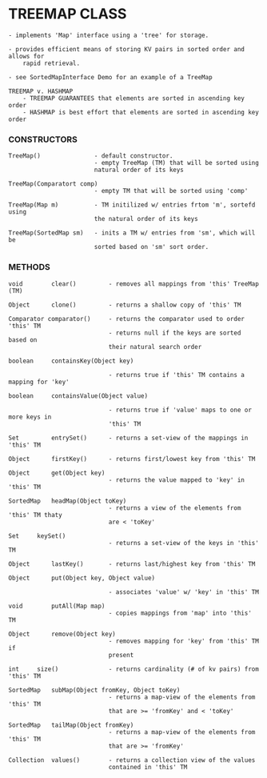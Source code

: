 # TREEMAP CLASS

    - implements 'Map' interface using a 'tree' for storage. 
    
    - provides efficient means of storing KV pairs in sorted order and allows for
        rapid retrieval. 
        
    - see SortedMapInterface Demo for an example of a TreeMap
        
    TREEMAP v. HASHMAP
        - TREEMAP GUARANTEES that elements are sorted in ascending key order
        - HASHMAP is best effort that elements are sorted in ascending key order
        
        
### CONSTRUCTORS

    TreeMap()               - default constructor. 
                            - empty TreeMap (TM) that will be sorted using
                            natural order of its keys
                            
    TreeMap(Comparatort comp) 
                            - empty TM that will be sorted using 'comp'
                            
    TreeMap(Map m)          - TM initilized w/ entries frtom 'm', sortefd using
                            the natural order of its keys
                            
    TreeMap(SortedMap sm)   - inits a TM w/ entries from 'sm', which will be
                            sorted based on 'sm' sort order.
                            
                            
### METHODS

    void        clear()         - removes all mappings from 'this' TreeMap (TM)
    
    Object      clone()         - returns a shallow copy of 'this' TM
    
    Comparator comparator()     - returns the comparator used to order 'this' TM
                                - returns null if the keys are sorted based on
                                their natural search order
                                
    boolean     containsKey(Object key) 
        
                                - returns true if 'this' TM contains a mapping for 'key'
                                
    boolean     containsValue(Object value) 
    
                                - returns true if 'value' maps to one or more keys in 
                                'this' TM
                                
    Set         entrySet()      - returns a set-view of the mappings in 'this' TM
    
    Object      firstKey()      - returns first/lowest key from 'this' TM
    
    Object      get(Object key)   
                                - returns the value mapped to 'key' in 'this' TM
                                
    SortedMap   headMap(Object toKey) 
                                - returns a view of the elements from 'this' TM thaty
                                are < 'toKey'
                                
    Set     keySet()
                                - returns a set-view of the keys in 'this' TM
                                
    Object      lastKey()       - returns last/highest key from 'this' TM
    
    Object      put(Object key, Object value) 
    
                                - associates 'value' w/ 'key' in 'this' TM
                                
    void        putAll(Map map)     
                                - copies mappings from 'map' into 'this' TM
                                
    Object      remove(Object key) 
                                - removes mapping for 'key' from 'this' TM if
                                present
                                
    int     size()              - returns cardinality (# of kv pairs) from 'this' TM
    
    SortedMap   subMap(Object fromKey, Object toKey) 
                                - returns a map-view of the elements from 'this' TM
                                that are >= 'fromKey' and < 'toKey'
                                
    SortedMap   tailMap(Object fromKey)
                                - returns a map-view of the elements from 'this' TM
                                that are >= 'fromKey'
                                
    Collection  values()        - returns a collection view of the values 
                                contained in 'this' TM
                                
                                
                                
                                
                

    
                    
    